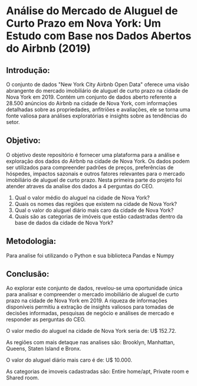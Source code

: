  
# Análise do Mercado de Aluguel de Curto Prazo em Nova York: Um Estudo com Base nos Dados Abertos do Airbnb (2019)

## Introdução:

O conjunto de dados "New York City Airbnb Open Data" oferece uma visão abrangente do mercado imobiliário de aluguel de curto prazo na cidade de Nova York em 2019. Contém um conjunto de dados aberto referente a 28.500 anúncios do Airbnb na cidade de Nova York, com informações detalhadas sobre as propriedades, anfitriões e avaliações, ele se torna uma fonte valiosa para análises exploratórias e insights sobre as tendências do setor. 

## Objetivo:

O objetivo deste repositório é fornecer uma plataforma para a análise e exploração dos dados do Airbnb na cidade de Nova York. Os dados podem ser utilizados para compreender padrões de preços, preferências de hóspedes, impactos sazonais e outros fatores relevantes para o mercado imobiliário de aluguel de curto prazo. Nesta primeira parte do projeto foi atender atraves da analise dos dados a 4 perguntas do CEO.

1. Qual o valor médio do aluguel na cidade de Nova York?
2. Quais os nomes das regiões que existem na cidade de Nova York?
3. Qual o valor do aluguel diário mais caro da cidade de Nova York?
4. Quais são as categorias de imóveis que estão cadastradas dentro da base de dados da cidade de Nova York?


## Metodologia:

Para analise foi utilizando o Python e sua biblioteca Pandas e Numpy


## Conclusão:  

Ao explorar este conjunto de dados, revelou-se uma oportunidade única para analisar e compreender o mercado imobiliário de aluguel de curto prazo na cidade de Nova York em 2019. A riqueza de informações disponíveis permitiu a extração de insights valiosos para tomadas de decisões informadas, pesquisas de negócio e análises de mercado e responder as perguntas do CEO.

O valor medio do aluguel na cidade de Nova York seria de: U$ 152.72.

As regiões com mais detaque nas analises são: Brooklyn, Manhattan, Queens, Staten Island e Bronx.

O valor do aluguel diário mais caro é de: U$ 10.000.

As categorias de imoveis cadastradas são: Entire home/apt, Private room e Shared room.
 

